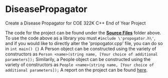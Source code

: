 # DiseasePropagator
Create a Disease Propagator for COE 322K C++ End of Year Project


The code for the project can be found under the [**Source Files**](https://github.com/Kartik-Nagpal/DiseasePropagator/tree/master/SourceFiles) folder above.
To use the code above as a library you must `#include \'propogator.h\'`, and if you would like to directly alter the 'propogator.cpp' file, you can do so in `int main() {}`
A Person object can be constructed using the variety of constructors as `Person <name>(string name, [Your choice of additional parameters]);`
Similarily, a People object can be constructed using the variety of constructors as `People <name>(string name, [Your choice of additional parameters]);`
A report on the project can be found [here](https://www.overleaf.com/read/pvbxwhrjtqjr).